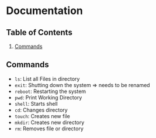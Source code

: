 # Documentation

## Table of Contents

1. [Commands](#commands)

## Commands

- `ls`: List all Files in directory
- `exit`: Shutting down the system => needs to be renamed
- `reboot`: Restarting the system
- `pwd`: Print Working Directory
- `shell`: Starts shell
- `cd`: Changes directory
- `touch`: Creates new file
- `mkdir`: Creates new directory
- `rm`: Removes file or directory
